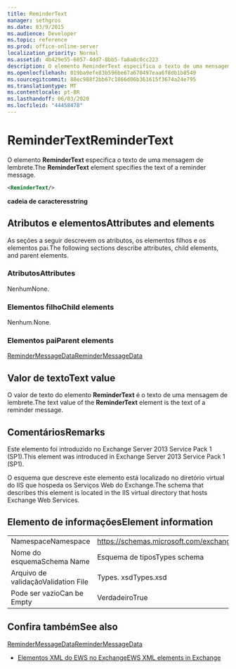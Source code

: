 ```yaml
---
title: ReminderText
manager: sethgros
ms.date: 03/9/2015
ms.audience: Developer
ms.topic: reference
ms.prod: office-online-server
localization_priority: Normal
ms.assetid: 4b429e55-6057-4dd7-8bb5-fa8a8c0cc223
description: O elemento ReminderText especifica o texto de uma mensagem de lembrete.
ms.openlocfilehash: 019ba9efe83b596be67a670497eaa6f8db1b8549
ms.sourcegitcommit: 88ec988f2bb67c1866d06b361615f3674a24e795
ms.translationtype: MT
ms.contentlocale: pt-BR
ms.lasthandoff: 06/03/2020
ms.locfileid: "44458478"
---
```

# <a name="remindertext"></a><span data-ttu-id="7f9b8-103">ReminderText</span><span class="sxs-lookup"><span data-stu-id="7f9b8-103">ReminderText</span></span>

<span data-ttu-id="7f9b8-104">O elemento **ReminderText** especifica o texto de uma mensagem de lembrete.</span><span class="sxs-lookup"><span data-stu-id="7f9b8-104">The **ReminderText** element specifies the text of a reminder message.</span></span> 
  
```XML
<ReminderText/>
```

 <span data-ttu-id="7f9b8-105">**cadeia de caracteres**</span><span class="sxs-lookup"><span data-stu-id="7f9b8-105">**string**</span></span>
## <a name="attributes-and-elements"></a><span data-ttu-id="7f9b8-106">Atributos e elementos</span><span class="sxs-lookup"><span data-stu-id="7f9b8-106">Attributes and elements</span></span>

<span data-ttu-id="7f9b8-107">As seções a seguir descrevem os atributos, os elementos filhos e os elementos pai.</span><span class="sxs-lookup"><span data-stu-id="7f9b8-107">The following sections describe attributes, child elements, and parent elements.</span></span>
  
### <a name="attributes"></a><span data-ttu-id="7f9b8-108">Atributos</span><span class="sxs-lookup"><span data-stu-id="7f9b8-108">Attributes</span></span>

<span data-ttu-id="7f9b8-109">Nenhum</span><span class="sxs-lookup"><span data-stu-id="7f9b8-109">None.</span></span>
  
### <a name="child-elements"></a><span data-ttu-id="7f9b8-110">Elementos filho</span><span class="sxs-lookup"><span data-stu-id="7f9b8-110">Child elements</span></span>

<span data-ttu-id="7f9b8-111">Nenhum.</span><span class="sxs-lookup"><span data-stu-id="7f9b8-111">None.</span></span>
  
### <a name="parent-elements"></a><span data-ttu-id="7f9b8-112">Elementos pai</span><span class="sxs-lookup"><span data-stu-id="7f9b8-112">Parent elements</span></span>

[<span data-ttu-id="7f9b8-113">ReminderMessageData</span><span class="sxs-lookup"><span data-stu-id="7f9b8-113">ReminderMessageData</span></span>](remindermessagedata.md)
  
## <a name="text-value"></a><span data-ttu-id="7f9b8-114">Valor de texto</span><span class="sxs-lookup"><span data-stu-id="7f9b8-114">Text value</span></span>

<span data-ttu-id="7f9b8-115">O valor de texto do elemento **ReminderText** é o texto de uma mensagem de lembrete.</span><span class="sxs-lookup"><span data-stu-id="7f9b8-115">The text value of the **ReminderText** element is the text of a reminder message.</span></span> 
  
## <a name="remarks"></a><span data-ttu-id="7f9b8-116">Comentários</span><span class="sxs-lookup"><span data-stu-id="7f9b8-116">Remarks</span></span>

<span data-ttu-id="7f9b8-117">Este elemento foi introduzido no Exchange Server 2013 Service Pack 1 (SP1).</span><span class="sxs-lookup"><span data-stu-id="7f9b8-117">This element was introduced in Exchange Server 2013 Service Pack 1 (SP1).</span></span>
  
<span data-ttu-id="7f9b8-118">O esquema que descreve este elemento está localizado no diretório virtual do IIS que hospeda os Serviços Web do Exchange.</span><span class="sxs-lookup"><span data-stu-id="7f9b8-118">The schema that describes this element is located in the IIS virtual directory that hosts Exchange Web Services.</span></span>
  
## <a name="element-information"></a><span data-ttu-id="7f9b8-119">Elemento de informações</span><span class="sxs-lookup"><span data-stu-id="7f9b8-119">Element information</span></span>

|||
|:-----|:-----|
|<span data-ttu-id="7f9b8-120">Namespace</span><span class="sxs-lookup"><span data-stu-id="7f9b8-120">Namespace</span></span>  <br/> |https://schemas.microsoft.com/exchange/services/2006/types  <br/> |
|<span data-ttu-id="7f9b8-121">Nome do esquema</span><span class="sxs-lookup"><span data-stu-id="7f9b8-121">Schema Name</span></span>  <br/> |<span data-ttu-id="7f9b8-122">Esquema de tipos</span><span class="sxs-lookup"><span data-stu-id="7f9b8-122">Types schema</span></span>  <br/> |
|<span data-ttu-id="7f9b8-123">Arquivo de validação</span><span class="sxs-lookup"><span data-stu-id="7f9b8-123">Validation File</span></span>  <br/> |<span data-ttu-id="7f9b8-124">Types. xsd</span><span class="sxs-lookup"><span data-stu-id="7f9b8-124">Types.xsd</span></span>  <br/> |
|<span data-ttu-id="7f9b8-125">Pode ser vazio</span><span class="sxs-lookup"><span data-stu-id="7f9b8-125">Can be Empty</span></span>  <br/> |<span data-ttu-id="7f9b8-126">Verdadeiro</span><span class="sxs-lookup"><span data-stu-id="7f9b8-126">True</span></span>  <br/> |
   
## <a name="see-also"></a><span data-ttu-id="7f9b8-127">Confira também</span><span class="sxs-lookup"><span data-stu-id="7f9b8-127">See also</span></span>



[<span data-ttu-id="7f9b8-128">ReminderMessageData</span><span class="sxs-lookup"><span data-stu-id="7f9b8-128">ReminderMessageData</span></span>](remindermessagedata.md)


- [<span data-ttu-id="7f9b8-129">Elementos XML do EWS no Exchange</span><span class="sxs-lookup"><span data-stu-id="7f9b8-129">EWS XML elements in Exchange</span></span>](ews-xml-elements-in-exchange.md)

